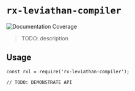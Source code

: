 # `rx-leviathan-compiler`
![Documentation Coverage](docs/badge.svg "Documentation Coverage")
> TODO: description

## Usage

```
const rxl = require('rx-leviathan-compiler');

// TODO: DEMONSTRATE API
```
